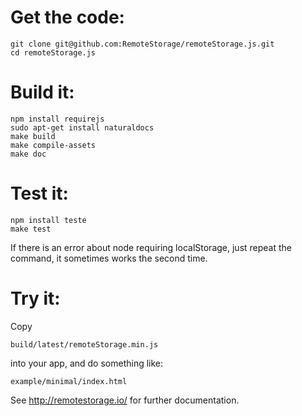 # Get the code:

    git clone git@github.com:RemoteStorage/remoteStorage.js.git
    cd remoteStorage.js

# Build it:

    npm install requirejs
    sudo apt-get install naturaldocs
    make build
    make compile-assets
    make doc

# Test it:

    npm install teste
    make test

If there is an error about node requiring localStorage, just repeat the command, it sometimes
works the second time.

# Try it:

Copy

    build/latest/remoteStorage.min.js

into your app, and do something like:

    example/minimal/index.html

See http://remotestorage.io/ for further documentation.
